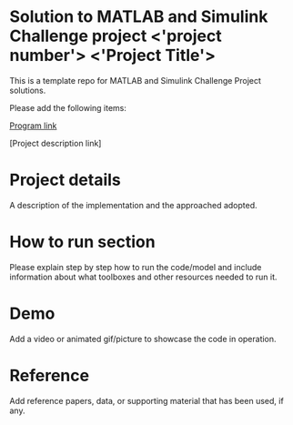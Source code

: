 # Solution to MATLAB and Simulink Challenge project <'project number'> <'Project Title'>
This is a template repo for MATLAB and Simulink Challenge Project solutions.

Please add the following items:

[Program link]([https://github.com/mathworks/MathWorks-Excellence-in-Innovation](https://github.com/mathworks/MATLAB-Simulink-Challenge-Project-Hub))

[Project description link]<Add link to the project description from the list of projects above>


# Project details
A description of the implementation and the approached adopted.

# How to run section
Please explain step by step how to run the code/model and include information about what toolboxes and other resources needed to run it.

# Demo
Add a video or animated gif/picture to showcase the code in operation.
  
# Reference
Add reference papers, data, or supporting material that has been used, if any.
